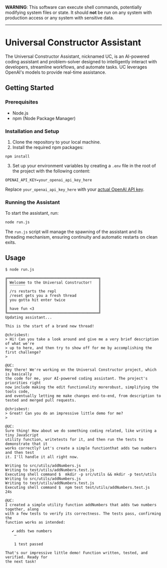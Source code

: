 **WARNING**: This software can execute shell commands, potentially modifying system files or state. It should **not** be run on any system with production access or any system with sensitive data.

---

# Universal Constructor Assistant

The Universal Constructor Assistant, nicknamed UC, is an AI-powered coding assistant and problem-solver designed to intelligently interact with developers, streamline workflows, and automate tasks. UC leverages OpenAI's models to provide real-time assistance.

## Getting Started

### Prerequisites

-   Node.js
-   npm (Node Package Manager)

### Installation and Setup

1. Clone the repository to your local machine.
2. Install the required npm packages:

```
npm install
```

3. Set up your environment variables by creating a `.env` file in the root of the project with the following content:

```
OPENAI_API_KEY=your_openai_api_key_here
```

Replace `your_openai_api_key_here` with your [actual OpenAI API key](https://platform.openai.com/api-keys).

### Running the Assistant

To start the assistant, run:

```bash
node run.js
```

The `run.js` script will manage the spawning of the assistant and its threading mechanism, ensuring continuity and automatic restarts on clean exits.

## Usage

```
$ node run.js

╔═════════════════════════════════════════╗
║ Welcome to the Universal Constructor!   ║
║ ‾‾‾‾‾‾‾                                 ║
║ /rs restarts the repl                   ║
║ /reset gets you a fresh thread          ║
║ you gotta hit enter twice               ║
║                                         ║
║ have fun <3                             ║
╚═════════════════════════════════════════╝
Updating assistant...

This is the start of a brand new thread!

@chrisbest:
> Hi! Can you take a look around and give me a very brief description of what we're 
> up to here, and then try to show off for me by accomplishing the first challenge?
> 

@UC:
Hey there! We're working on the Universal Constructor project, which is basically 
the code for me, your AI-powered coding assistant. The project's priorities right 
now include making the edit functionality morerobust, simplifying the tools code, 
and eventually letting me make changes end-to-end, from description to
tested and merged pull requests.

@chrisbest:
> Great! Can you do an impressive little demo for me?
> 

@UC:
Sure thing! How about we do something coding related, like writing a tiny JavaScript 
utility function, writetests for it, and then run the tests to demonstrate that it 
works correctly? Let's create a simple functionthat adds two numbers and then test 
it. I'll handle it all right now.

Writing to src/utils/addNumbers.js
Writing to test/utils/addNumbers.test.js
Executing shell command $  mkdir -p src/utils && mkdir -p test/utils
Writing to src/utils/addNumbers.js
Writing to test/utils/addNumbers.test.js
Executing shell command $  npm test test/utils/addNumbers.test.js
24s

@UC:
I created a simple utility function addNumbers that adds two numbers together, along 
with a few tests to verify its correctness. The tests pass, confirming the 
function works as intended:

   ✔ adds two numbers
    ─
  
    1 test passed

That's our impressive little demo! Function written, tested, and verified. Ready for 
the next task!

```

